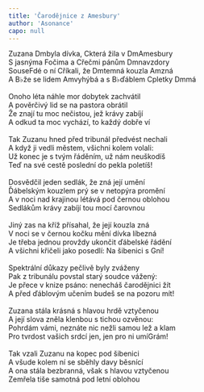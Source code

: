 ```yaml
---
title: 'Čarodějnice z Amesbury'
author: 'Asonance'
capo: null
---
```


<verse number="1:"></verse>Zuzana <wrapper><chord>Dm</chord></wrapper>byla dívka, <wrapper><chord>C</chord></wrapper>která žila v <wrapper><chord>Dm</chord></wrapper>Amesbury<br>
S jasnýma <wrapper><chord>F</chord></wrapper>očima a <wrapper><chord>C</chord></wrapper>řečmi pánům <wrapper><chord>Dm</chord></wrapper>navzdory<br>
Souse<wrapper><chord>F</chord></wrapper>dé o ní <wrapper><chord>C</chord></wrapper>říkali, že <wrapper><chord>Dm</chord></wrapper>temná kouzla <wrapper><chord>Am</chord></wrapper>zná<br>
A <wrapper><chord>B&flat;</chord></wrapper>že se lidem <wrapper><chord>Am</chord></wrapper>vyhýbá a s <wrapper><chord>B&flat;</chord></wrapper>ďáblem <wrapper><chord>C</chord></wrapper>pletky <wrapper><chord>Dm</chord></wrapper>má<br>
<br>
<verse number="2:"></verse>Onoho léta náhle mor dobytek zachvátil<br>
A pověrčivý lid se na pastora obrátil<br>
Že znají tu moc nečistou, jež krávy zabíjí<br>
A odkud ta moc vychází, to každý dobře ví<br>
<br>
<verse number="3:"></verse>Tak Zuzanu hned před tribunál předvést nechali<br>
A když ji vedli městem, všichni kolem volali:<br>
Už konec je s tvým řáděním, už nám neuškodíš<br>
Teď na své cestě poslední do pekla poletíš!<br>
<br>
<verse number="4:"></verse>Dosvědčil jeden sedlák, že zná její umění<br>
Ďábelským kouzlem prý se v netopýra promění<br>
A v noci nad krajinou létává pod černou oblohou<br>
Sedlákům krávy zabíjí tou mocí čarovnou<br>
<br>
<verse number="5:"></verse>Jiný zas na kříž přísahal, že její kouzla zná<br>
V noci se v černou kočku mění dívka líbezná<br>
Je třeba jednou provždy ukončit ďábelské řádění<br>
A všichni křičeli jako posedlí: Na šibenici s <wrapper><chord>G</chord></wrapper>ní!<br>
<br>
<verse number="6:"></verse>Spektrální důkazy pečlivě byly zváženy<br>
Pak z tribunálu povstal starý soudce vážený:<br>
Je přece v knize psáno: nenecháš čarodějnici žít<br>
A před ďáblovým učením budeš se na pozoru mít!<br>
<br>
<verse number="7:"></verse>Zuzana stála krásná s hlavou hrdě vztyčenou<br>
A její slova zněla klenbou s tichou ozvěnou:<br>
Pohrdám vámi, neznáte nic nežli samou lež a klam<br>
Pro tvrdost vašich srdcí jen, jen pro ni umí<wrapper><chord>G</chord></wrapper>rám!<br>
<br>
<verse number="8:"></verse>Tak vzali Zuzanu na kopec pod šibenici<br>
A všude kolem ní se sběhly davy běsnící<br>
A ona stála bezbranná, však s hlavou vztyčenou<br>
Zemřela tiše samotná pod letní oblohou<br>